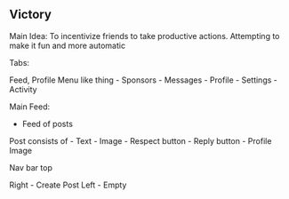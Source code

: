 ## Victory

Main Idea: To incentivize friends to take productive actions. Attempting to make it fun and more automatic

Tabs:

Feed,
Profile Menu like thing
    - Sponsors
    - Messages
    - Profile
    - Settings
    - Activity

Main Feed: 

- Feed of posts

Post consists of 
    - Text
    - Image
    - Respect button
    - Reply button
    - Profile Image

Nav bar top

Right - Create Post
Left - Empty




